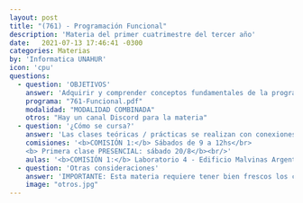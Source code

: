 ```yaml
---
layout: post
title: "(761) - Programación Funcional"
description: 'Materia del primer cuatrimestre del tercer año'
date:   2021-07-13 17:46:41 -0300
categories: Materias
by: 'Informatica UNAHUR'
icon: 'cpu'
questions:
  - question: 'OBJETIVOS'
    answer: 'Adquirir y comprender conceptos fundamentales de la programación funcional y su importancia en la tarea de programar. Por ejemplo: abstracción mediante funciones y sistemas de tipos. Implementar programas sencillos en un lenguaje funcional (se utiliza Haskell como lenguaje). Demostrar propiedades sencillas de programas funcionales utilizando inducción estructural.'
    programa: "761-Funcional.pdf"
    modalidad: "MODALIDAD COMBINADA"
    otros: "Hay un canal Discord para la materia"
  - question: '¿Cómo se cursa?'
    answer: 'Las clases teóricas / prácticas se realizan con conexiones sincrónicas o presenciales en el horario asignado. Se requiere además realizar mucha práctica y revisar los contenidos, videos explicativos y ejercicios que se proponen en el campus.'
    comisiones: '<b>COMISIÓN 1:</b> Sábados de 9 a 12hs</br>
    <b> Primera clase PRESENCIAL: sábado 20/8</b><br/>'
    aulas: '<b>COMISIÓN 1:</b> Laboratorio 4 - Edificio Malvinas Argentinas</br>'
  - question: 'Otras consideraciones'
    answer: 'IMPORTANTE: Esta materia requiere tener bien frescos los contenidos de Matemática 1 (es importante ir repasando) y se RECOMIENDA haber cursado Matemática 2 (no es correlativa pero permite entender mejor algunos temas).'
    image: "otros.jpg"
---
```

